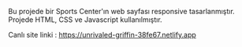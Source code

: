Bu projede bir Sports Center'ın web sayfası responsive tasarlanmıştır. Projede HTML, CSS ve Javascript kullanılmıştır.

Canlı site linki : https://unrivaled-griffin-38fe67.netlify.app